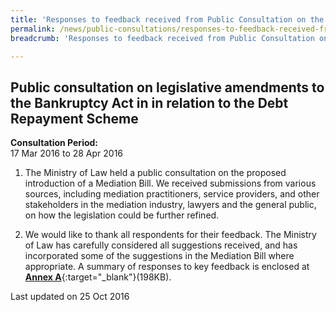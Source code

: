 ```yaml
---
title: 'Responses to feedback received from Public Consultation on the Draft Mediation Bill'
permalink: /news/public-consultations/responses-to-feedback-received-from-public-consultation-on-the-d/
breadcrumb: 'Responses to feedback received from Public Consultation on the Draft Mediation Bill'

---
```



Public consultation on legislative amendments to the Bankruptcy Act in in relation to the Debt Repayment Scheme
---

**Consultation Period:**  
17 Mar 2016 to 28 Apr 2016

1. The Ministry of Law held a public consultation on the proposed introduction of a Mediation Bill. We received submissions from various sources, including mediation practitioners, service providers, and other stakeholders in the mediation industry, lawyers and the general public, on how the legislation could be further refined.

2. We would like to thank all respondents for their feedback. The Ministry of Law has carefully considered all suggestions received, and has incorporated some of the suggestions in the Mediation Bill where appropriate. A summary of responses to key feedback is enclosed at **[Annex A](/files/Responses_to_feedback_received_from_Public_Consultation_on_the_Draft_Mediation_Bill.pdf)**{:target="_blank"}(198KB). 

<p class="right-side-updated">Last updated on 25 Oct 2016</p>
